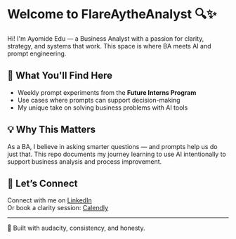 # Welcome to FlareAytheAnalyst 🔍✨

Hi! I'm Ayomide Edu — a Business Analyst with a passion for clarity, strategy, and systems that work. This space is where BA meets AI and prompt engineering.

## 🎯 What You'll Find Here
- Weekly prompt experiments from the **Future Interns Program**
- Use cases where prompts can support decision-making
- My unique take on solving business problems with AI tools

## 💡 Why This Matters
As a BA, I believe in asking smarter questions — and prompts help us do just that. This repo documents my journey learning to use AI intentionally to support business analysis and process improvement.

## 🔗 Let’s Connect
Connect with me on [LinkedIn](https://www.linkedin.com/in/ayomide-edu-942306200)  
Or book a clarity session: [Calendly](https://calendly.com/ayomidedu208/30min)

---

🦋 Built with audacity, consistency, and honesty.  
